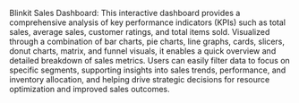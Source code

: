 Blinkit Sales Dashboard: This interactive dashboard provides a comprehensive analysis of key performance indicators (KPIs) such as total sales, average sales, customer ratings, and total items sold. Visualized through a combination of bar charts, pie charts, line graphs, cards, slicers, donut charts, matrix, and funnel visuals, it enables a quick overview and detailed breakdown of sales metrics. Users can easily filter data to focus on specific segments, supporting insights into sales trends, performance, and inventory allocation, and helping drive strategic decisions for resource optimization and improved sales outcomes.
